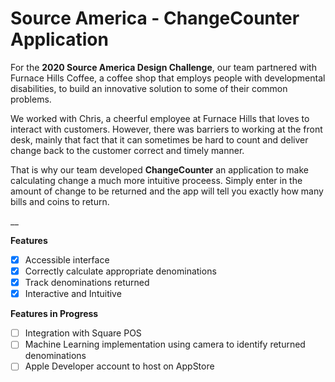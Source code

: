 # Source America - ChangeCounter Application

For the __2020 Source America Design Challenge__, our team partnered with Furnace Hills Coffee, a coffee shop that employs people with developmental disabilities, to build an innovative solution to some of their common problems.

We worked with Chris, a cheerful employee at Furnace Hills that loves to interact with customers. However, there was barriers to working at the front desk, mainly that fact that it can sometimes be hard to count and deliver change back to the customer correct and timely manner.

That is why our team developed __ChangeCounter__ an application to make calculating change a much more intuitive proceess. Simply enter in the amount of change to be returned and the app will tell you exactly how many bills and coins to return.

__

__Features__
- [x] Accessible interface
- [x] Correctly calculate appropriate denominations
- [x] Track denominations returned
- [x] Interactive and Intuitive

__Features in Progress__
- [ ] Integration with Square POS
- [ ] Machine Learning implementation using camera to identify returned denominations
- [ ] Apple Developer account to host on AppStore

